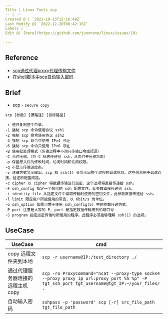 ```yaml
---
Title | Linux Tools scp
-- | --
Created @ | `2021-10-13T15:16:48Z`
Last Modify @| `2022-12-20T08:42:16Z`
Labels | ``
Edit @| [here](https://github.com/junxnone/linux/issues/10)

---
```

## Reference
- [scp通过代理proxy代理传输文件](https://www.appblog.cn/2020/04/26/scp%E9%80%9A%E8%BF%87%E4%BB%A3%E7%90%86proxy%E4%BB%A3%E7%90%86%E4%BC%A0%E8%BE%93%E6%96%87%E4%BB%B6/)
- [在shell脚本中scp自动输入密码](https://blog.csdn.net/qq_35975447/article/details/108064795)

## Brief
- scp - `secure copy`

```
scp [参数] [源路径] [目标路径]

-r 递归复制整个目录。 
-1 强制 scp 命令使用协议 ssh1 
-2 强制 scp 命令使用协议 ssh2 
-4 强制 scp 命令只使用 IPv4 寻址 
-6 强制 scp 命令只使用 IPv6 寻址 
-B 使用批处理模式（传输过程中不询问传输口令或短语） 
-C 允许压缩。（将-C 标志传递给 ssh，从而打开压缩功能） 
-p 保留原文件的修改时间，访问时间和访问权限。 
-q 不显示传输进度条。 
-v 详细方式显示输出。scp 和 ssh(1) 会显示出整个过程的调试信息。这些信息用于调试连接，验证和配置问题。  
-c cipher 以 cipher 将数据传输进行加密，这个选项将直接传递给 ssh。  
-F ssh_config 指定一个替代的 ssh 配置文件，此参数直接传递给 ssh。 
-i identity_file 从指定文件中读取传输时使用的密钥文件，此参数直接传递给 ssh。  
-l limit 限定用户所能使用的带宽，以 Kbit/s 为单位。   
-o ssh_option 如果习惯于使用 ssh_config(5) 中的参数传递方式，  
-P port 注意是大写的 P, port 是指定数据传输用到的端口号  
-S program 指定加密传输时所使用的程序。此程序必须能够理解 ssh(1) 的选项。
```

## UseCase

UseCase | cmd
-- | --
copy 远程文件夹到本地 | `scp -r username@IP:/test_directory ./`
通过代理服务器连接的远程主机copy | `scp -ro ProxyCommand="ncat --proxy-type socks4 --proxy proxy_ip_url:proxy_port %h %p" -P tgt_ssh_port tgt_username@tgt_IP:~/your_files/ .`
自动输入密码 | `sshpass -p 'password' scp [-r] src_file_path  tgt_file_path`


